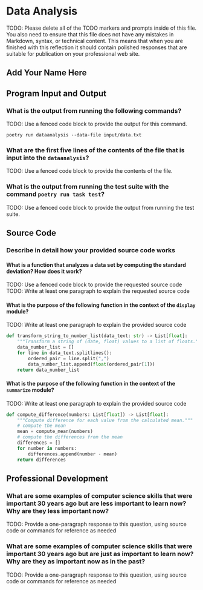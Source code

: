 # Data Analysis

TODO: Please delete all of the TODO markers and prompts inside of this file. You
also need to ensure that this file does not have any mistakes in Markdown,
syntax, or technical content. This means that when you are finished with this
reflection it should contain polished responses that are suitable for
publication on your professional web site.

## Add Your Name Here

## Program Input and Output

### What is the output from running the following commands?

TODO: Use a fenced code block to provide the output for this command.

`poetry run dataanalysis --data-file input/data.txt`

### What are the first five lines of the contents of the file that is input into the `dataanalysis`?

TODO: Use a fenced code block to provide the contents of the file.

### What is the output from running the test suite with the command `poetry run task test`?

TODO: Use a fenced code block to provide the output from running the test suite.

## Source Code

### Describe in detail how your provided source code works

#### What is a function that analyzes a data set by computing the standard deviation? How does it work?

TODO: Use a fenced code block to provide the requested source code
TODO: Write at least one paragraph to explain the requested source code

#### What is the purpose of the following function in the context of the `display` module?

TODO: Write at least one paragraph to explain the provided source code

```python
def transform_string_to_number_list(data_text: str) -> List[float]:
    """Transform a string of (date, float) values to a list of floats."""
    data_number_list = []
    for line in data_text.splitlines():
        ordered_pair = line.split(",")
        data_number_list.append(float(ordered_pair[1]))
    return data_number_list
```

#### What is the purpose of the following function in the context of the `summarize` module?

TODO: Write at least one paragraph to explain the provided source code

```python
def compute_difference(numbers: List[float]) -> List[float]:
    """Compute difference for each value from the calculated mean."""
    # compute the mean
    mean = compute_mean(numbers)
    # compute the differences from the mean
    differences = []
    for number in numbers:
        differences.append(number - mean)
    return differences
```

## Professional Development

### What are some examples of computer science skills that were important 30 years ago but are less important to learn now? Why are they less important now?

TODO: Provide a one-paragraph response to this question, using source code or commands for reference as needed

### What are some examples of computer science skills that were important 30 years ago but are just as important to learn now? Why are they as important now as in the past?

TODO: Provide a one-paragraph response to this question, using source code or commands for reference as needed
